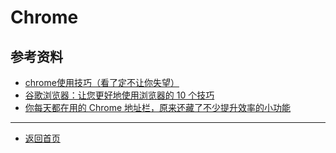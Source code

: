 # Chrome



## 参考资料
 - [chrome使用技巧（看了定不让你失望）](https://www.cnblogs.com/michael-xiang/p/4576092.html)
 - [谷歌浏览器：让您更好地使用浏览器的 10 个技巧](https://www.showmetech.com.br/zh-CN/%E6%9B%B4%E5%A5%BD%E5%9C%B0%E4%BD%BF%E7%94%A8%E8%B0%B7%E6%AD%8C%E6%B5%8F%E8%A7%88%E5%99%A8%E7%9A%84-10-%E4%B8%AA%E6%8A%80%E5%B7%A7/)
 - [你每天都在用的 Chrome 地址栏，原来还藏了不少提升效率的小功能](https://sspai.com/flipboard/post/44922)
---

- [返回首页](../../README.md)